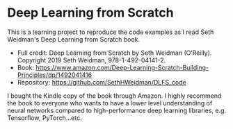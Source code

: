# Deep Learning from Scratch

This is a learning project to reproduce the code examples as I read Seth Weidman's Deep Learning from Scratch book.

 * Full credit: Deep Learning from Scratch by Seth Weidman (O’Reilly). Copyright 2019 Seth Weidman, 978-1-492-04141-2.
 * Book: https://www.amazon.com/Deep-Learning-Scratch-Building-Principles/dp/1492041416
 * Repository: https://github.com/SethHWeidman/DLFS_code

I bought the Kindle copy of the book through Amazon. I highly recommend the book to everyone who wants to have a lower level understanding of neural networks compared to high-performance deep learning libraries, e.g. Tensorflow, PyTorch...etc.
